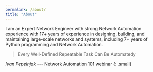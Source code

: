 ```yaml
---
permalink: /about/
title: "About"
---
```


I am an Expert Network Engineer with strong Network Automation experience with 17+ years of experience in designing, building, and maintaining large-scale networks and systems, including 7+ years of Python programming and Network Automation.

> Every Well-Defined Repeatable Task Can Be Automatedy

<cite>Ivan Pepelnjak</cite> --- Network Automation 101 webinar
{: .small}